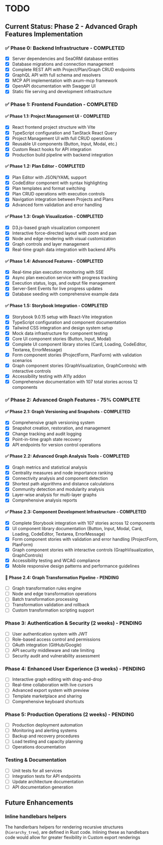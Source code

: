 # TODO

## Current Status: Phase 2 - Advanced Graph Features Implementation

### ✅ Phase 0: Backend Infrastructure - COMPLETED
- [x] Server dependencies and SeaORM database entities
- [x] Database migrations and connection management
- [x] Complete REST API with Project/Plan/Graph CRUD endpoints
- [x] GraphQL API with full schema and resolvers
- [x] MCP API implementation with axum-mcp framework
- [x] OpenAPI documentation with Swagger UI
- [x] Static file serving and development infrastructure

### ✅ Phase 1: Frontend Foundation - COMPLETED

#### ✅ Phase 1.1: Project Management UI - COMPLETED
- [x] React frontend project structure with Vite
- [x] TypeScript configuration and TanStack React Query
- [x] Project Management UI with full CRUD operations
- [x] Reusable UI components (Button, Input, Modal, etc.)
- [x] Custom React hooks for API integration
- [x] Production build pipeline with backend integration

#### ✅ Phase 1.2: Plan Editor - COMPLETED  
- [x] Plan Editor with JSON/YAML support
- [x] CodeEditor component with syntax highlighting
- [x] Plan templates and format switching
- [x] Plan CRUD operations with execution controls
- [x] Navigation integration between Projects and Plans
- [x] Advanced form validation and error handling

#### ✅ Phase 1.3: Graph Visualization - COMPLETED
- [x] D3.js-based graph visualization component
- [x] Interactive force-directed layout with zoom and pan
- [x] Node and edge rendering with visual customization
- [x] Graph controls and layer management
- [x] Real-time graph data integration with backend APIs

#### ✅ Phase 1.4: Advanced Features - COMPLETED
- [x] Real-time plan execution monitoring with SSE
- [x] Async plan execution service with progress tracking
- [x] Execution status, logs, and output file management
- [x] Server-Sent Events for live progress updates
- [x] Database seeding with comprehensive example data

#### ✅ Phase 1.5: Storybook Integration - COMPLETED
- [x] Storybook 9.0.15 setup with React-Vite integration
- [x] TypeScript configuration and component documentation
- [x] Tailwind CSS integration and design system setup
- [x] Mock data infrastructure for component testing
- [x] Core UI component stories (Button, Input, Modal)
- [x] Complete UI component library stories (Card, Loading, CodeEditor, Textarea, ErrorMessage)
- [x] Form component stories (ProjectForm, PlanForm) with validation scenarios
- [x] Graph component stories (GraphVisualization, GraphControls) with interactive controls
- [x] Accessibility testing with A11y addon
- [x] Comprehensive documentation with 107 total stories across 12 components

### ✅ Phase 2: Advanced Graph Features - 75% COMPLETE

#### ✅ Phase 2.1: Graph Versioning and Snapshots - COMPLETED
- [x] Comprehensive graph versioning system
- [x] Snapshot creation, restoration, and management
- [x] Change tracking and audit logging
- [x] Point-in-time graph state recovery
- [x] API endpoints for version control operations

#### ✅ Phase 2.2: Advanced Graph Analysis Tools - COMPLETED
- [x] Graph metrics and statistical analysis
- [x] Centrality measures and node importance ranking
- [x] Connectivity analysis and component detection
- [x] Shortest path algorithms and distance calculations
- [x] Community detection and modularity analysis
- [x] Layer-wise analysis for multi-layer graphs
- [x] Comprehensive analysis reports

#### ✅ Phase 2.3: Component Development Infrastructure - COMPLETED
- [x] Complete Storybook integration with 107 stories across 12 components
- [x] UI component library documentation (Button, Input, Modal, Card, Loading, CodeEditor, Textarea, ErrorMessage)
- [x] Form component stories with validation and error handling (ProjectForm, PlanForm)
- [x] Graph component stories with interactive controls (GraphVisualization, GraphControls)
- [x] Accessibility testing and WCAG compliance
- [x] Mobile responsive design patterns and performance guidelines

#### 🚧 Phase 2.4: Graph Transformation Pipeline - PENDING
- [ ] Graph transformation rules engine
- [ ] Node and edge transformation operations
- [ ] Batch transformation processing
- [ ] Transformation validation and rollback
- [ ] Custom transformation scripting support

### Phase 3: Authentication & Security (2 weeks) - PENDING
- [ ] User authentication system with JWT
- [ ] Role-based access control and permissions
- [ ] OAuth integration (GitHub/Google)
- [ ] API security middleware and rate limiting
- [ ] Security audit and vulnerability assessment

### Phase 4: Enhanced User Experience (3 weeks) - PENDING
- [ ] Interactive graph editing with drag-and-drop
- [ ] Real-time collaboration with live cursors
- [ ] Advanced export system with preview
- [ ] Template marketplace and sharing
- [ ] Comprehensive keyboard shortcuts

### Phase 5: Production Operations (2 weeks) - PENDING
- [ ] Production deployment automation
- [ ] Monitoring and alerting systems
- [ ] Backup and recovery procedures
- [ ] Load testing and capacity planning
- [ ] Operations documentation

### Testing & Documentation
- [ ] Unit tests for all services
- [ ] Integration tests for API endpoints
- [ ] Update architecture documentation
- [ ] API documentation generation

## Future Enhancements

### Inline handlebars helpers

The handlerbars helpers for rendering recursive structures (`hierarchy_tree`),
are defined in Rust code. Inlining these as handlebars code would allow for
greater flexibility in Custom export renderings
